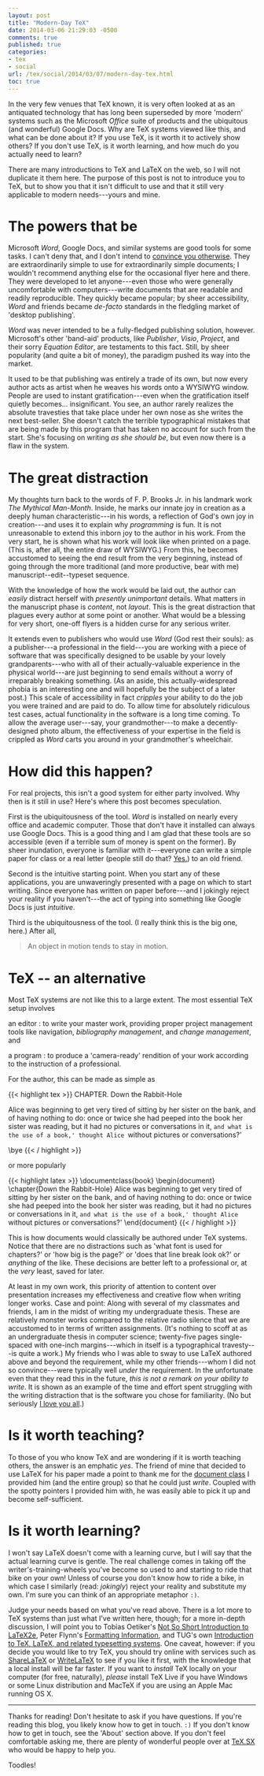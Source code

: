 ```yaml
---
layout: post
title: "Modern-Day TeX"
date: 2014-03-06 21:29:03 -0500
comments: true
published: true
categories:
- tex
- social
url: /tex/social/2014/03/07/modern-day-tex.html
toc: true
---
```


In the very few venues that TeX known,
  it is very often looked at as an antiquated technology
  that has long been superseded by more 'modern' systems
  such as the Microsoft *Office* suite of products
  and the ubiquitous (and wonderful) Google Docs.
Why are TeX systems viewed like this,
  and what can be done about it?
If you       use TeX, is it worth it to actively show others?
If you don't use TeX, is it worth learning,
  and how much do you actually need to learn?

<!--more-->

There are many introductions to TeX and LaTeX on the web,
  so I will not duplicate it them here.
The purpose of this post is not to introduce you to TeX,
  but to show you that it isn't difficult to use
  and that it still very applicable to modern needs---yours and mine.

# The powers that be

Microsoft *Word*, Google Docs, and similar systems are good tools for some tasks.
I can't deny that, and I don't intend to [convince you otherwise][1].
They are extraordinarily simple to use for extraordinarily simple documents;
  I wouldn't recommend anything else for the occasional flyer here and there.
They were developed to let anyone---even
  those who were generally uncomfortable with computers---write documents
  that are readable and readily reproducible.
They quickly became popular; by sheer accessibility, *Word* and friends became
  *de-facto* standards in the fledgling market of 'desktop publishing'.

*Word* was never intended to be a fully-fledged publishing solution, however.
Microsoft's other 'band-aid' products,
  like *Publisher*, *Visio*, *Project*, and their sorry *Equation Editor*,
  are testaments to this fact.
Still, by sheer popularity (and quite a bit of money),
  the paradigm pushed its way into the market.

It used to be that publishing was entirely a trade of its own,
  but now every author acts as artist when he weaves his words onto a WYSIWYG window.
People are used to instant gratification---even when
  the gratification itself quietly becomes... insignificant.
You see, an author rarely realizes the absolute travesties
  that take place under her own nose as she writes the next best-seller.
She doesn't catch the terrible typographical mistakes that are being
  made by this program that has taken no account for such from the start.
She's focusing on writing *as she should be*,
 but even now there is a flaw in the system.

# The great distraction

My thoughts turn back to the words of F. P. Brooks Jr.
  in his landmark work *The Mythical Man-Month*.
Inside, he marks our innate joy in creation as
  a deeply human characteristic---in his words,
  a reflection of God's own joy in creation---and uses it
  to explain why *programming* is fun.
It is not unreasonable to extend this inborn joy to the author in his work.
From the very start, he is shown what his work will look like when printed on a page.
(This is, after all, the entire draw of WYSIWYG.)
From this, he becomes accustomed to seeing the end result from the very beginning,
  instead of going through the more traditional (and more productive, bear with me)
  manuscript--edit--typeset sequence.

With the knowledge of how the work would be laid out,
  the author can *easily* distract herself with *presently unimportant* details.
What matters in the manuscript phase is *content*, not *layout*.
This is the great distraction that plagues every author at some point or another.
What would be a blessing for very short, one-off flyers
  is a hidden curse for any serious writer.

It extends even to publishers who would use *Word* (God rest their souls):
  as a publisher---a professional in the field---you are working with
  a piece of software that was specifically designed to be usable by
  your lovely grandparents---who with all of their actually-valuable experience
  in the physical world---are just beginning to send emails
  without a worry of irreparably breaking something.
(As an aside, this actually-widespread phobia is an interesting one
  and will hopefully be the subject of a later post.)
This scale of accessibility in fact *cripples* your ability
  to do the job you were trained and are paid to do.
To allow time for absolutely ridiculous test cases,
  actual functionality in the software is a long time coming.
To allow the average user---say, your grandmother---to make a decently-designed photo album,
  the effectiveness of your expertise in the field
  is crippled as *Word* carts you around in your grandmother's wheelchair.

# How did this happen?

For real projects, this isn't a good system for either party involved.
Why then is it still in use?
Here's where this post becomes speculation.

First is the ubiquitousness of the tool.
*Word* is installed on nearly every office and academic computer.
Those that don't have it installed can always use Google Docs.
This is a good thing and I am glad that these tools are so accessible
  (even if a terrible sum of money is spent on the former).
By sheer inundation, everyone is familiar with it---everyone can write
  a simple paper for class or a real letter (people still do that?  [Yes.][2]) to an old friend.

Second is the intuitive starting point.
When you start any of these applications,
  you are unwaveringly presented with a page on which to start writing.
Since everyone has written on paper before---and I jokingly reject
  your reality if you haven't---the act of typing into something like Google Docs
  is just *intuitive*.

Third is the ubiquitousness of the tool.
(I really think this is the big one, here.)
After all,

> An object in motion tends to stay in motion.

# TeX -- an alternative

Most TeX systems are not like this to a large extent.
The most essential TeX setup involves

an editor
: to write your master work, providing proper project management tools
  like navigation, *bibliography management*, and *change management*, and

a program
: to produce a 'camera-ready' rendition of your work
  according to the instruction of a professional.

For the author, this can be made as simple as

{{< highlight tex >}}
CHAPTER. Down the Rabbit-Hole

Alice was beginning to get very tired of sitting by her sister on the
bank, and of having nothing to do: once or twice she had peeped into the
book her sister was reading, but it had no pictures or conversations in
it, `and what is the use of a book,' thought Alice `without pictures or
conversations?'

\bye
{{< / highlight >}}

or more popularly

{{< highlight latex >}}
\documentclass{book}
\begin{document}
\chapter{Down the Rabbit-Hole}
Alice was beginning to get very tired of sitting by her sister on the
bank, and of having nothing to do: once or twice she had peeped into the
book her sister was reading, but it had no pictures or conversations in
it, `and what is the use of a book,' thought Alice `without pictures or
conversations?'
\end{document}
{{< / highlight >}}

This is how documents would classically be authored under TeX systems.
Notice that there are no distractions such as
  'what font is used for chapters?' or
  'how big is the page?' or
  'does that line break look ok?' or
  *anything* of the like.
These decisions are better left to a professional or,
  at the *very* least, saved for later.

At least in my own work, this priority of attention
  to content over presentation
  increases my effectiveness and creative flow when writing longer works.
Case and point: Along with several of my classmates and friends,
  I am in the midst of writing my undergraduate thesis.
These are relatively monster works compared to the relative radio silence
  that we are accustomed to in terms of written assignments.
(It's nothing to scoff at as an undergraduate thesis in computer science;
  twenty-five pages single-spaced with one-inch margins---which in itself
  is a typographical travesty---is quite a work.)
My friends who I was able to sway to use LaTeX authored above and beyond the requirement,
  while my other friends---whom I did not so convince---were typically
  well *under* the requirement.
In the unfortunate even that they read this in the future,
  *this is not a remark on your ability to write*.
It is shown as an example of the time and effort spent struggling with
  the writing distraction that is the software you chose for familiarity.
(No but seriously [I love you all][3].)

# Is it worth teaching?

To those of you who know TeX and are wondering if it is worth teaching others,
  the answer is an emphatic *yes*.
The friend of mine that decided to use LaTeX for his paper
  made a point to thank me for the [document class][4] I provided
  him (and the entire group) so that he could just *write*.
Coupled with the spotty pointers I provided him with,
  he was easily able to pick it up and become self-sufficient.

# Is it worth learning?

I won't say LaTeX doesn't come with a learning curve,
  but I will say that the actual learning curve is gentle.
The real challenge comes in taking off the writer's-training-wheels
  you've become so used to and starting to ride that bike on your own!
Unless of course you don't know how to ride a bike,
  in which case I similarly (read: *jokingly*)
  reject your reality and substitute my own.
I'm sure you can think of an appropriate metaphor `:)`.

Judge your needs based on what you've read above.
There is a lot more to TeX systems than just what I've written here, though;
  for a more in-depth discussion, I will point you to
  Tobias Oetiker's [Not So Short Introduction to LaTeX2e][5],
  Peter Flynn's [Formatting Information][6], and
  TUG's own [Introduction to TeX, LaTeX, and related typesetting systems][7].
One caveat, however: if you decide you would like to try TeX,
  you should try online with services such as [ShareLaTeX][8] or [WriteLaTeX][9]
  to see if you like it first, with the knowledge that a local install will be far faster.
If you want to *install* TeX locally on your computer (for free, naturally),
  *please* install TeX Live if you have Windows or some Linux distribution and
  MacTeX if you are using an Apple Mac running OS X.

---

Thanks for reading!
Don't hesitate to ask if you have questions.
If you're reading this blog, you likely know how to get in touch. `:)`
If you don't know how to get in touch, see the 'About' section above.
If you don't feel comfortable asking me,
  there are plenty of wonderful people over at [TeX.SX][0]
  who would be happy to help you.

Toodles!

<!-- [1]: http://fluff.info/terrible -->
[1]: https://web.archive.org/web/20170401165039/fluff.info/terrible
[2]: Unplugged
[3]: http://i.imgur.com/3CWCehW.gif
[4]: https://github.com/vermiculus/smcm-tex/blob/master/smcm-tex/cosc/smcm-cosc-smp.cls
[5]: http://tobi.oetiker.ch/lshort/lshort.pdf
[6]: http://www.tug.org/TUGboat/tb23-2/tb74flynn.pdf
[7]: https://www.tug.org/begin.html
[8]: http://www.sharelatex.com
[9]: http://www.writelatex.com
[0]: http://tex.stackexchange.com
